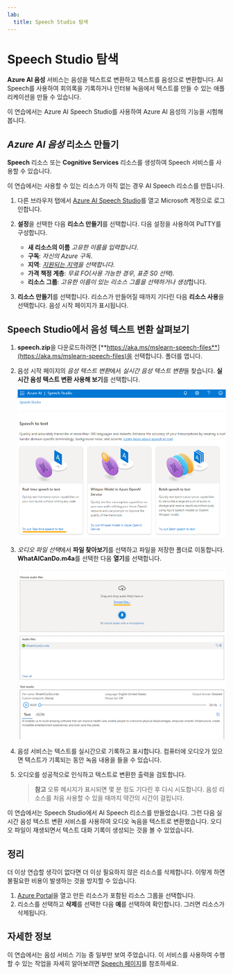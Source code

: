 ```yaml
---
lab:
  title: Speech Studio 탐색
---
```


# Speech Studio 탐색

**Azure AI 음성** 서비스는 음성을 텍스트로 변환하고 텍스트를 음성으로 변환합니다. AI Speech를 사용하여 회의록을 기록하거나 인터뷰 녹음에서 텍스트를 만들 수 있는 애플리케이션을 만들 수 있습니다.

이 연습에서는 Azure AI Speech Studio를 사용하여 Azure AI 음성의 기능을 시험해 봅니다. 

## *Azure AI 음성* 리소스 만들기

**Speech** 리소스 또는 **Cognitive Services** 리소스를 생성하여 Speech 서비스를 사용할 수 있습니다.

이 연습에서는 사용할 수 있는 리소스가 아직 없는 경우 AI Speech 리소스를 만듭니다.

1. 다른 브라우저 탭에서 [Azure AI Speech Studio](https://speech.microsoft.com/)를 열고 Microsoft 계정으로 로그인합니다.

1. **설정**을 선택한 다음 **리소스 만들기**를 선택합니다. 다음 설정을 사용하여 PuTTY를 구성합니다.
    - **새 리소스의 이름** *고유한 이름을 입력합니다*.
    - **구독**: *자신의 Azure 구독*.
    - **지역**: *[지원되는 지역](https://learn.microsoft.com/azure/ai-services/speech-service/regions)을 선택합니다*.
    - **가격 책정 계층**: *무료 FO(사용 가능한 경우, 표준 S0 선택).*
    - **리소스 그룹**: *고유한 이름이 있는 리소스 그룹을 선택하거나 생성*합니다.
1. **리소스 만들기**를 선택합니다. 리소스가 만들어질 때까지 기다린 다음 **리소스 사용**을 선택합니다. 음성 시작 페이지가 표시됩니다.

## Speech Studio에서 음성 텍스트 변환 살펴보기

1. **speech.zip**을 다운로드하려면 [**https://aka.ms/mslearn-speech-files**](https://aka.ms/mslearn-speech-files)을 선택합니다.  폴더를 엽니다. 

1. 음성 시작 페이지의 *음성 텍스트 변환*에서 *실시간 음성 텍스트 변환*을 찾습니다. **실시간 음성 텍스트 변환 사용해 보기**를 선택합니다.

    ![음성 시작](media/recognize-synthesize-speech/try-out-speech-to-text.png)

1. *오디오 파일 선택*에서 **파일 찾아보기**를 선택하고 파일을 저장한 폴더로 이동합니다. **WhatAICanDo.m4a**를 선택한 다음 **열기**를 선택합니다.

    ![파일 찾아보기](media/recognize-synthesize-speech/browse-files-speech.png)

1. 음성 서비스는 텍스트를 실시간으로 기록하고 표시합니다. 컴퓨터에 오디오가 있으면 텍스트가 기록되는 동안 녹음 내용을 들을 수 있습니다.
1. 오디오를 성공적으로 인식하고 텍스트로 변환한 출력을 검토합니다.

    > **참고** 오류 메시지가 표시되면 몇 분 정도 기다린 후 다시 시도합니다. 음성 리소스를 처음 사용할 수 있을 때까지 약간의 시간이 걸립니다.

이 연습에서는 Speech Studio에서 AI Speech 리소스를 만들었습니다. 그런 다음 실시간 음성 텍스트 변환 서비스를 사용하여 오디오 녹음을 텍스트로 변환했습니다. 오디오 파일이 재생되면서 텍스트 대화 기록이 생성되는 것을 볼 수 있었습니다.

## 정리

더 이상 연습할 생각이 없다면 더 이상 필요하지 않은 리소스를 삭제합니다. 이렇게 하면 불필요한 비용이 발생하는 것을 방지할 수 있습니다.

1. [Azure Portal]( https://portal.azure.com)을 열고 만든 리소스가 포함된 리소스 그룹을 선택합니다.
1. 리소스를 선택하고 **삭제**를 선택한 다음 **예**를 선택하여 확인합니다. 그러면 리소스가 삭제됩니다.

## 자세한 정보

이 연습에서는 음성 서비스 기능 중 일부만 보여 주었습니다. 이 서비스를 사용하여 수행할 수 있는 작업을 자세히 알아보려면 [Speech 페이지](https://azure.microsoft.com/services/cognitive-services/speech-services)를 참조하세요.
